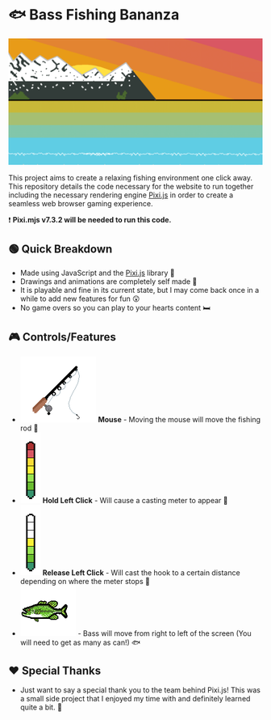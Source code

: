# 🐟 Bass Fishing Bananza
![BackgroundOcean](/oceandrawings/BackgroundOceanMD.png "Background Ocean")

This project aims to create a relaxing fishing environment one click away. This repository details the code necessary for the website to run together including the necessary rendering engine [Pixi.js](https://github.com/pixijs/pixijs) in order to create a seamless web browser gaming experience.

❗ **Pixi.mjs v7.3.2 will be needed to run this code.**

## 🟢 Quick Breakdown
- Made using JavaScript and the [Pixi.js](https://github.com/pixijs/pixijs) library 📖
- Drawings and animations are completely self made 🎨
- It is playable and fine in its current state, but I may come back once in a while to add new features for fun 😲
- No game overs so you can play to your hearts content 🛏️

## 🎮 Controls/Features
- ![Fishing Rod](/oceandrawings/FishingRodOcean.png "Fishing Rod") **Mouse** - Moving the mouse will move the fishing rod 🎣
- ![Fishing Rod Meter](/FishingRodMeterAnimation/FishingRodMeterOcean7.png "Fishing Rod Meter") **Hold Left Click** - Will cause a casting meter to appear 🚦
- ![Fishing Rod Meter](/FishingRodMeterAnimation/FishingRodMeterOcean4.png "Fishing Rod Meter") **Release Left Click** - Will cast the hook to a certain distance depending on where the meter stops 🚦
- ![Bass](/oceandrawings/BassOcean.png "Bass") - Bass will move from right to left of the screen (You will need to get as many as can!) 🐟

## ❤️ Special Thanks
- Just want to say a special thank you to the team behind Pixi.js! This was a small side project that I enjoyed my time with and definitely learned quite a bit. 🎊
